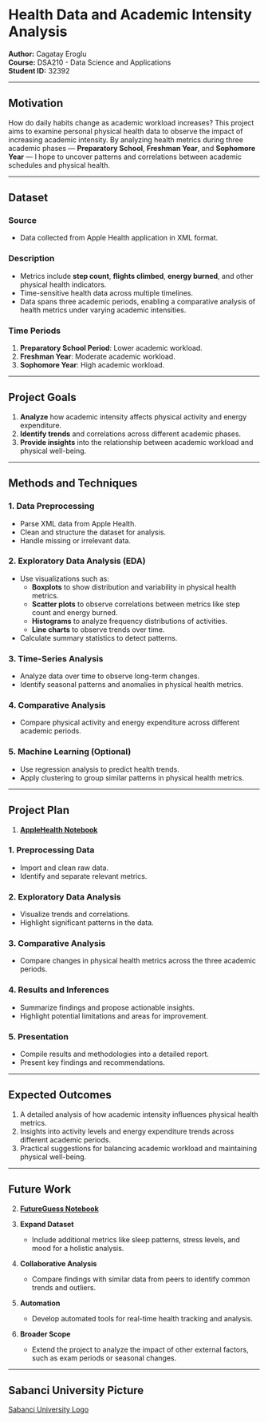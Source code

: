 # Health Data and Academic Intensity Analysis

**Author:** Cagatay Eroglu  
**Course:** DSA210 - Data Science and Applications  
**Student ID:** 32392 

---

## Motivation

How do daily habits change as academic workload increases? This project aims to examine personal physical health data to observe the impact of increasing academic intensity. By analyzing health metrics during three academic phases — **Preparatory School**, **Freshman Year**, and **Sophomore Year** — I hope to uncover patterns and correlations between academic schedules and physical health.

---

## Dataset

### **Source**  
- Data collected from Apple Health application in XML format.  

### **Description**  
- Metrics include **step count**, **flights climbed**, **energy burned**, and other physical health indicators.  
- Time-sensitive health data across multiple timelines.  
- Data spans three academic periods, enabling a comparative analysis of health metrics under varying academic intensities.

### **Time Periods**  
1. **Preparatory School Period**: Lower academic workload.  
2. **Freshman Year**: Moderate academic workload.  
3. **Sophomore Year**: High academic workload.  

---

## Project Goals

1. **Analyze** how academic intensity affects physical activity and energy expenditure.  
2. **Identify trends** and correlations across different academic phases.  
3. **Provide insights** into the relationship between academic workload and physical well-being.

---

## Methods and Techniques

### **1. Data Preprocessing**
- Parse XML data from Apple Health.  
- Clean and structure the dataset for analysis.  
- Handle missing or irrelevant data.  

### **2. Exploratory Data Analysis (EDA)**
- Use visualizations such as:
  - **Boxplots** to show distribution and variability in physical health metrics.  
  - **Scatter plots** to observe correlations between metrics like step count and energy burned.  
  - **Histograms** to analyze frequency distributions of activities.  
  - **Line charts** to observe trends over time.  
- Calculate summary statistics to detect patterns.  

### **3. Time-Series Analysis**
- Analyze data over time to observe long-term changes.  
- Identify seasonal patterns and anomalies in physical health metrics.  

### **4. Comparative Analysis**
- Compare physical activity and energy expenditure across different academic periods.  

### **5. Machine Learning (Optional)**
- Use regression analysis to predict health trends.  
- Apply clustering to group similar patterns in physical health metrics.  

---

## Project Plan

1. **[AppleHealth Notebook](https://github.com/cagatayeroglu/AppleHealth/blob/main/AppleHealth.ipynb)**  

### **1. Preprocessing Data**
- Import and clean raw data.  
- Identify and separate relevant metrics.  

### **2. Exploratory Data Analysis**
- Visualize trends and correlations.  
- Highlight significant patterns in the data.  

### **3. Comparative Analysis**
- Compare changes in physical health metrics across the three academic periods.  

### **4. Results and Inferences**
- Summarize findings and propose actionable insights.  
- Highlight potential limitations and areas for improvement.  

### **5. Presentation**
- Compile results and methodologies into a detailed report.  
- Present key findings and recommendations.  

---

## Expected Outcomes

1. A detailed analysis of how academic intensity influences physical health metrics.  
2. Insights into activity levels and energy expenditure trends across different academic periods.  
3. Practical suggestions for balancing academic workload and maintaining physical well-being.  

---

## Future Work

2. **[FutureGuess Notebook](https://github.com/cagatayeroglu/AppleHealth/blob/main/FutureGuess.ipynb)**  


1. **Expand Dataset**  
   - Include additional metrics like sleep patterns, stress levels, and mood for a holistic analysis.  

2. **Collaborative Analysis**  
   - Compare findings with similar data from peers to identify common trends and outliers.  

3. **Automation**  
   - Develop automated tools for real-time health tracking and analysis.  

4. **Broader Scope**  
   - Extend the project to analyze the impact of other external factors, such as exam periods or seasonal changes.  

---



## Sabanci University Picture

[Sabanci University Logo](https://github.com/cagatayeroglu/AppleHealth/blob/main/1294_1_sabanciuniv.gif)
